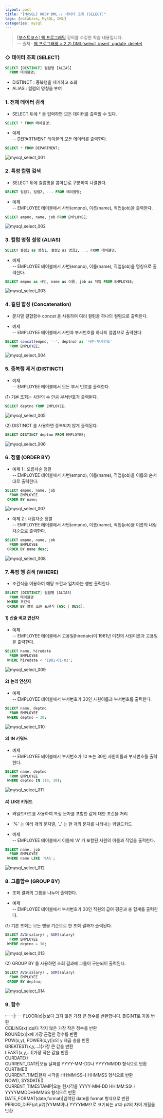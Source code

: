 ```yaml
---
layout: post
title: "[MySQL] 005# DML ⑴ 데이터 조회 (SELECT)"
tags: [database, MySQL, DML]
categories: mysql
---
```


> [[부스트코스] 웹 프로그래밍](https://www.edwith.org/boostcourse-web/joinLectures/12943) 강의를 수강한 학습 내용입니다.  
> -- 출처 : [웹 프로그래밍 > 2.2) DML(select, insert, update, delete)](https://www.edwith.org/boostcourse-web/lecture/16721/)



### ◇ 데이터 조회 (SELECT)  

```sql
SELECT [DISTINCT] 컬럼명 [ALIAS]
  FROM 테이블명;
```

- DISTINCT : 중복행을 제거하고 조회  
- ALIAS : 컬럼의 명칭을 부여  


### 1. 전체 데이터 검색  

- SELECT 뒤에 * 을 입력하면 모든 데이터를 출력할 수 있다.  

```sql
SELECT * FROM 테이블명;
```

- 예제  
-- DEPARTMENT 테이블의 모든 데이터를 출력한다.  

```sql
SELECT * FROM DEPARTMENT;
```

![mysql_select_001](https://cphinf.pstatic.net/mooc/20180131_204/15173752726665yfHB_PNG/2_8_2_select__.png?type=w760)  


### 2. 특정 컬럼 검색  

- SELECT 뒤에 컬럼명을 콤마(,)로 구분하여 나열한다.  

```sql
SELECT 컬럼1, 컬럼2, ... FROM 테이블명;
```

- 예제  
-- EMPLOYEE 테이블에서 사번(empno), 이름(name), 직업(job)을 출력한다.  

```sql
SELECT empno, name, job FROM EMPLOYEE;
```

![mysql_select_002](https://cphinf.pstatic.net/mooc/20180131_242/1517375406686GtLK0_PNG/2_8_2_select__%28__%29.png?type=w760)  


### 3. 컬럼 명칭 설정 (ALIAS)  

```sql
SELECT 컬럼1 as 명칭1, 컬럼2 as 명칭2, ... FROM 테이블명;
```

- 예제  
-- EMPLOYEE 테이블에서 사번(empno), 이름(name), 직업(job)을 명칭으로 출력한다.  

```sql
SELECT empno as 사번, name as 이름, job as 직업 FROM EMPLOYEE;
```

![mysql_select_003](https://cphinf.pstatic.net/mooc/20180131_241/1517375599282HCWV3_PNG/2_8_2_select__%28_alias%29.png?type=w760)  


### 4. 컬럼 합성 (Concatenation)  

- 문자열 결합함수 concat 을 사용하여 여러 컬럼을 하나의 컬럼으로 출력한다.  

- 예제  
-- EMPLOYEE 테이블에서 사번과 부서번호를 하나의 컬럼으로 출력한다.  

```sql
SELECT concat(empno, '-', deptno) as '사번-부서번호'
  FROM EMPLOYEE;
```

![mysql_select_004](https://cphinf.pstatic.net/mooc/20180131_100/1517375714196vQgJz_PNG/2_8_2_select__%28_%29.png?type=w760)  


### 5. 중복행 제거 (DISTINCT)  

- 예제  
-- EMPLOYEE 테이블에서 모든 부서 번호를 출력한다.  

(1) 기본 조회는 사원의 수 만큼 부서번호가 출력된다.  

```sql
SELECT deptno FROM EMPLOYEE;
```

![mysql_select_005](https://cphinf.pstatic.net/mooc/20180131_181/1517375842547vAATO_PNG/2_8_2_select__%28_%29.png?type=w760)  

(2) DISTINCT 를 사용하면 중복되지 않게 출력된다.  

```sql
SELECT DISTINCT deptno FROM EMPLOYEE;
```

![mysql_select_006](https://cphinf.pstatic.net/mooc/20180131_259/1517375862194IANYL_PNG/2_8_2_select__%28_%29-2.png?type=w760)  


### 6. 정렬 (ORDER BY)  

- 예제 1 : 오름차순 정렬  
-- EMPLOYEE 테이블에서 사번(empno), 이름(name), 직업(job)을 이름의 순서대로 출력한다.  

```sql
SELECT empno, name, job
  FROM EMPLOYEE
 ORDER BY name;
```

![mysql_select_007](https://cphinf.pstatic.net/mooc/20180131_293/1517376141070o18OB_PNG/2_8_2_select__%28alias___%29.png?type=w760)  

- 예제 2 : 내림차순 정렬  
-- EMPLOYEE 테이블에서 사번(empno), 이름(name), 직업(job)을 이름의 내림차순으로 출력한다.  

```sql
SELECT empno, name, job
  FROM EMPLOYEE
 ORDER BY name desc;
```

![mysql_select_008](https://cphinf.pstatic.net/mooc/20180131_124/15173762661850euMv_PNG/2_8_2_select__%28_____%29.png?type=w760)  


### 7. 특정 행 검색 (WHERE)  

- 조건식을 이용하여 해당 조건과 일치하는 행만 출력한다.  

```sql
SELECT [DISTINCT] 컬럼명 [ALIAS]
  FROM 테이블명
 WHERE 조건식
 ORDER BY 컬럼 또는 표현식 [ASC | DESC];
```

#### 1) 산술 비교 연산자  

- 예제  
-- EMPLOYEE 테이블에서 고용일(hiredate)이 1981년 이전의 사원이름과 고용일을 출력한다.  

```sql
SELECT name, hiredate
  FROM EMPLOYEE
 WHERE hiredate < '1981-01-01';
```

![mysql_select_009](https://cphinf.pstatic.net/mooc/20180131_47/1517377275536vNSNE_PNG/2_8_2_select__%28__-where%29.png?type=w760)  

#### 2) 논리 연산자  

- 예제  
-- EMPLOYEE 테이블에서 부서번호가 30인 사원이름과 부서번호를 출력한다.  

```sql
SELECT name, deptno
  FROM EMPLOYEE
 WHERE deptno = 30;
```

![mysql_select_010](https://cphinf.pstatic.net/mooc/20180131_226/1517377406317qRg8K_PNG/2_8_2_select__%28__-where%29-2.png?type=w760)  

#### 3) IN 키워드  

- 예제  
-- EMPLOYEE 테이블에서 부서번호가 10 또는 30인 사원이름과 부서번호를 출력한다.  

```sql
SELECT name, deptno
  FROM EMPLOYEE
 WHERE deptno IN (10, 30);
```

![mysql_select_011](https://cphinf.pstatic.net/mooc/20180131_165/15173774686553LyvB_PNG/2_8_2_select__%28__-where%29-3.png?type=w760)  

#### 4) LIKE 키워드  

- 와일드카드를 사용하여 특정 문자를 포함한 값에 대한 조건을 처리  
- '%' 는 여러 개의 문자열, '_' 는 한 개의 문자를 나타내는 와일드카드  

- 예제  
-- EMPLOYEE 테이블에서 이름에 'A' 가 포함된 사원의 이름과 직업을 출력한다.  

```sql
SELECT name, job
  FROM EMPLOYEE
 WHERE name LIKE '%A%';
```

![mysql_select_012](https://cphinf.pstatic.net/mooc/20180131_100/1517377500401b7GdO_PNG/2_8_2_select__%28__-where%29-4.png?type=w760)  


### 8. 그룹함수 (GROUP BY)  

- 조회 결과의 그룹을 나누어 출력한다.  

- 예제  
-- EMPLOYEE 테이블에서 부서번호가 30인 직원의 급여 평균과 총 합계를 출력한다.  

(1) 기본 조회는 모든 행을 기준으로 한 조회 결과가 출력된다.  

```sql
SELECT AVG(salary) , SUM(salary)
  FROM EMPLOYEE
 WHERE deptno = 30;
```

![mysql_select_013](https://cphinf.pstatic.net/mooc/20180131_263/1517380309278sUNR3_PNG/2_8_2_select__%28%29.png?type=w760)  

(2) GROUP BY 를 사용하면 조회 결과에 그룹이 구분되어 출력된다.  

```sql
SELECT AVG(salary) , SUM(salary)
  FROM EMPLOYEE
 GROUP BY deptno;
```

![mysql_select_014](https://cphinf.pstatic.net/mooc/20180131_9/1517380488029v1nbz_PNG/2_8_2_select__%28_groupby_%29.png?type=w760)  


### 9. 함수  

:---:|:---
FLOOR(x)|x보다 크지 않은 가장 큰 정수를 반환합니다. BIGINT로 자동 변환  
CEILING(x)|x보다 작지 않은 가장 작은 정수를 반환  
ROUND(x)|x에 가장 근접한 정수를 반환  
POW(x,y), POWER(x,y)|x의 y 제곱 승을 반환  
GREATEST(x,y,...)|가장 큰 값을 반환  
LEAST(x,y,...)|가장 작은 값을 반환  
CURDATE()<BR>CURRENT_DATE|오늘 날짜를 YYYY-MM-DD나 YYYYMMDD 형식으로 반환  
CURTIME()<BR>CURRENT_TIME|현재 시각을 HH:MM:SS나 HHMMSS 형식으로 반환  
NOW(), SYSDATE()<BR>CURRENT_TIMESTAMP|오늘 현시각을 YYYY-MM-DD HH:MM:SS나 YYYYMMDDHHMMSS 형식으로 반환   
DATE_FORMAT(date,format)|입력된 date를 format 형식으로 반환  
PERIOD_DIFF(p1,p2)|YYMM이나 YYYYMM으로 표기되는 p1과 p2의 차이 개월을 반환  
